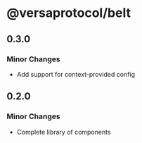 # @versaprotocol/belt

## 0.3.0

### Minor Changes

- Add support for context-provided config

## 0.2.0

### Minor Changes

- Complete library of components

